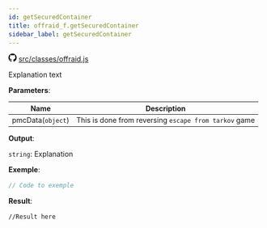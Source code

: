 ```yaml
---
id: getSecuredContainer
title: offraid_f.getSecuredContainer
sidebar_label: getSecuredContainer
---
```

![](/img/github.png) [src/classes/offraid.js](https://github.com/TrustedSourceLeaks/LeakedServer/blob/master/src/classes/offraid.js#L166)

Explanation text

**Parameters**:

Name  |   Description 
----------- |   -----------
pmcData(`object`)  |   This is done from reversing `escape from tarkov` game


**Output**:

`string`: Explanation


**Exemple**:
```js
// Code to exemple
```

**Result**:
```
//Result here
```